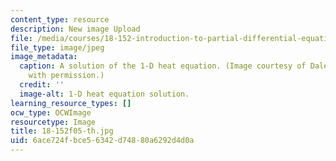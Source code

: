 ```yaml
---
content_type: resource
description: New image Upload
file: /media/courses/18-152-introduction-to-partial-differential-equations-fall-2005/6ace724fbce56342d74880a6292d4d0a_18-152f05-th.jpg
file_type: image/jpeg
image_metadata:
  caption: A solution of the 1-D heat equation. (Image courtesy of Dale Winter. Used
    with permission.)
  credit: ''
  image-alt: 1-D heat equation solution.
learning_resource_types: []
ocw_type: OCWImage
resourcetype: Image
title: 18-152f05-th.jpg
uid: 6ace724f-bce5-6342-d748-80a6292d4d0a
---
```

